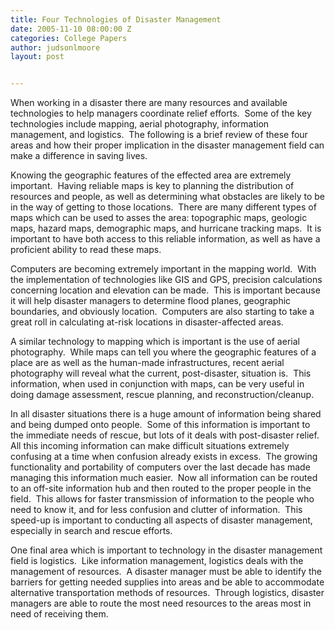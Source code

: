 ```yaml
---
title: Four Technologies of Disaster Management
date: 2005-11-10 08:00:00 Z
categories: College Papers
author: judsonlmoore
layout: post


---
```


When working in a disaster there are many resources and available technologies to help managers coordinate relief efforts.  Some of the key technologies include mapping, aerial photography, information management, and logistics.  The following is a brief review of these four areas and how their proper implication in the disaster management field can make a difference in saving lives.

Knowing the geographic features of the effected area are extremely important.  Having reliable maps is key to planning the distribution of resources and people, as well as determining what obstacles are likely to be in the way of getting to those locations.  There are many different types of maps which can be used to asses the area: topographic maps, geologic maps, hazard maps, demographic maps, and hurricane tracking maps.  It is important to have both access to this reliable information, as well as have a proficient ability to read these maps.

Computers are becoming extremely important in the mapping world.  With the implementation of technologies like GIS and GPS, precision calculations concerning location and elevation can be made.  This is important because it will help disaster managers to determine flood planes, geographic boundaries, and obviously location.  Computers are also starting to take a great roll in calculating at-risk locations in disaster-affected areas.

A similar technology to mapping which is important is the use of aerial photography.  While maps can tell you where the geographic features of a place are as well as the human-made infrastructures, recent aerial photography will reveal what the current, post-disaster, situation is.  This information, when used in conjunction with maps, can be very useful in doing damage assessment, rescue planning, and reconstruction/cleanup.

In all disaster situations there is a huge amount of information being shared and being dumped onto people.  Some of this information is important to the immediate needs of rescue, but lots of it deals with post-disaster relief.  All this incoming information can make difficult situations extremely confusing at a time when confusion already exists in excess.  The growing functionality and portability of computers over the last decade has made managing this information much easier.  Now all information can be routed to an off-site information hub and then routed to the proper people in the field.  This allows for faster transmission of information to the people who need to know it, and for less confusion and clutter of information.  This speed-up is important to conducting all aspects of disaster management, especially in search and rescue efforts.

One final area which is important to technology in the disaster management field is logistics.  Like information management, logistics deals with the management of resources.  A disaster manager must be able to identify the barriers for getting needed supplies into areas and be able to accommodate alternative transportation methods of resources.  Through logistics, disaster managers are able to route the most need resources to the areas most in need of receiving them.
